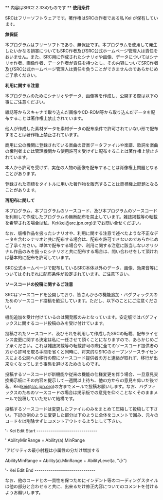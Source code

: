 ** 内容はSRC2.2.33のものです **
**使用条件**

SRCはフリーソフトウェアです。著作権はSRCの作者である私 Kei が保有しています。

**無保証**

本プログラムはフリーソフトであり、無保証です。本プログラムを使用して発生したいかなる損害についてもSRC作者及びSRC公式ホームページ管理人は責任をおいません。また、SRC用に作成されたシナリオや画像、データについてはシナリオ作者、画像作者、データ作者が責任を持つとし、その内容についてSRC作者及びSRC公式ホームページ管理人は責任を負うことができませんのであらかじめご了承ください。

**利用に関する注意**

本プログラムのためにシナリオやデータ、画像等を作成し、公開する際は以下の事にご注意ください。

雑誌等からスキャナで取り込んだ画像やCD-ROM等から取り込んだデータを配布することは著作権上禁止されています。

他人が作成した素材データを素材データの配布条件で許可されていない形で配布することは著作権上禁止されています。

商用に公の機関に登録されている楽曲の音楽データファイルや楽譜、歌詞を楽曲の権利者または管理機関から使用許可を受けずに配布することは著作権上禁止されています。

本人から許可を受けず、実在の人物の画像を配布することは肖像権上問題となることがあります。

登録された商標をタイトルに用いた著作物を販売することは商標権上問題となることがあります。

**再配布に関して**

本プログラム、本プログラムのソースコード、及び本プログラムのソースコードを利用して作成したプログラムの無断配布を禁止しています。雑誌掲載等の転載を希望される場合は私、Kei(kei@src.jpn.org)までお問い合せください。

なお、版権作品を扱ったシナリオや、利用に関する注意で述べたような不正なデータを含むシナリオと共に配布する場合は、配布を許可できないのであらかじめご了承ください。単体で配布する場合や、利用に関する注意に該当しないオリジナル作品のみを扱ったシナリオと共に配布する場合は、問い合わせをして頂ければ基本的に配布を許可しています。

SRC公式ホームページで配布しているSRC本体以外のデータ、画像、効果音等についてはそれぞれに配布条件が設定されています。ご注意下さい。

**ソースコードの投稿に関するご注意**

SRCはソースコードを公開しており、皆さんからの機能追加・バグフィックスのためのソースコード投稿を歓迎しています。ただし、以下のことにご注意ください。

機能追加を受け付けているのは開発版のみとなっています。安定版ではバグフィックスに関するコード投稿のみを受け付けています。

投稿されたソースコード、及びそれを利用して作成したSRCの転載、配布ライセンス変更に関する決定は私に一任させて頂くことになりますので、あらかじめご了承ください。これは雑誌掲載等の転載許可の際に全てのソースコード提供者の方から許可を取る手間を省くと同時に、将来的なSRCのオープンソースライセンスによる公開への移行の際にソースコード提供者の方と連絡が取れず、移行が出来なくなってしまう事態を避けるためのものです。

投稿するソースコードが新機能や従来の機能の仕様変更を伴う場合、一旦意見交換掲示板にその内容を提示して一週間以上待ち、他の方からの意見を仰いだ後で私、Kei(kei@src.jpn.org)の方までメールで投稿お願いします。なお、バグフィックスのためのソースコードの場合は掲示板での意見を仰ぐことなくそのままメールで投稿していただいて結構です。

投稿するソースコードは変更したファイルのみをまとめて圧縮して投稿して下さい。下記の例のように変更した部分は下のように全体をコメントで囲み、元々のコードをは削除せずにコメントアウトするようにして下さい。

'- Kei Edit Start -------------------------------

'    AbilityMinRange = Ability(a).MinRange

'アビリティの最小射程は小属性の分だけ増加する

AbilityMinRange = Ability(a).MinRange + AbilityLevel(a, "小")

'- Kei Edit End -------------------------------

なお、他のコードとの一貫性を保つためにインデント等のコーディングスタイルは他の部分と合わせると共に、出来るだけ修正内容についてのコメントを付けるようお願いします。
